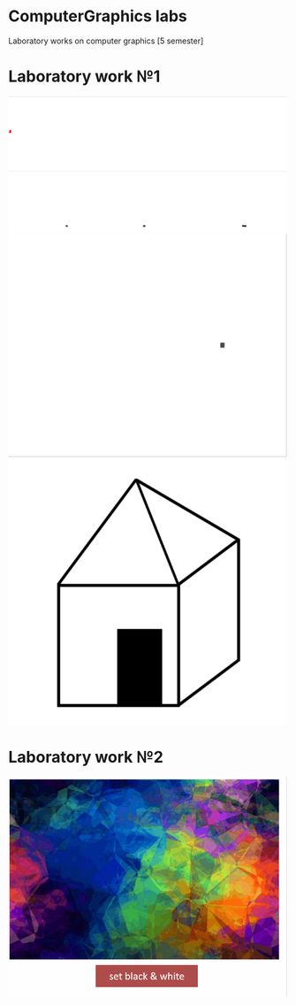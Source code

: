 # ComputerGraphics labs
Laboratory works on computer graphics [5 semester]

# Laboratory work №1
![](lab01/images/sinMotion.gif)
![](lab01/images/lissajousFigures.gif)
![](lab01/images/circularMotion.gif)
![](lab01/images/home.png)

# Laboratory work №2
![](lab02/images/lab02_gif.gif)
